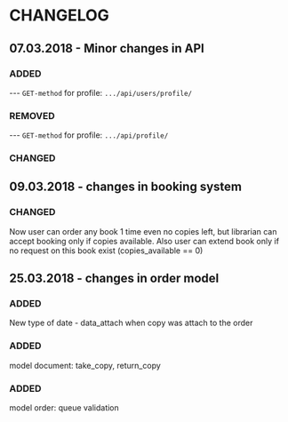 # CHANGELOG

## 07.03.2018 - Minor changes in API

### ADDED
--- ```GET-method``` for profile: ```.../api/users/profile/```
### REMOVED
--- ```GET-method``` for profile: ```.../api/profile/```
### CHANGED


## 09.03.2018 - changes in booking system

### CHANGED

Now user can order any book 1 time even no copies left, but librarian can accept booking only if copies available.
Also user can extend book only if no request on this book exist (copies_available == 0)

## 25.03.2018 - changes in order model

### ADDED

New type of date - data_attach when copy was attach to the order

### ADDED

model document: take_copy, return_copy

### ADDED

model order: queue validation
